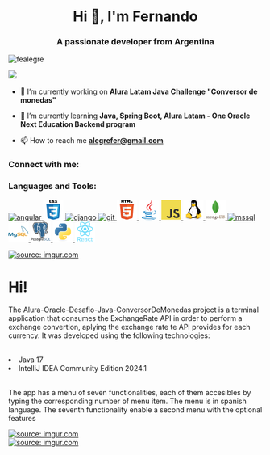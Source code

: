 <h1 align="center">Hi 👋, I'm Fernando</h1>
<h3 align="center">A passionate developer from Argentina</h3>

<p align="left"> <img src="https://komarev.com/ghpvc/?username=fealegre&label=Profile%20views&color=0e75b6&style=flat" alt="fealegre" /> </p>
<p align="left"><img src="https://img.shields.io/badge/STATUS-EN%20DESAROLLO-green"></p>

- 🔭 I’m currently working on **Alura Latam Java Challenge "Conversor de monedas"**

- 🌱 I’m currently learning **Java, Spring Boot, Alura Latam - One Oracle Next Education Backend program**

- 📫 How to reach me **alegrefer@gmail.com**

<h3 align="left">Connect with me:</h3>
<p align="left">
</p>

<h3 align="left">Languages and Tools:</h3>
<p align="left"> <a href="https://angular.io" target="_blank" rel="noreferrer"> <img src="https://angular.io/assets/images/logos/angular/angular.svg" alt="angular" width="40" height="40"/> </a> <a href="https://www.w3schools.com/css/" target="_blank" rel="noreferrer"> <img src="https://raw.githubusercontent.com/devicons/devicon/master/icons/css3/css3-original-wordmark.svg" alt="css3" width="40" height="40"/> </a> <a href="https://www.djangoproject.com/" target="_blank" rel="noreferrer"> <img src="https://cdn.worldvectorlogo.com/logos/django.svg" alt="django" width="40" height="40"/> </a> <a href="https://git-scm.com/" target="_blank" rel="noreferrer"> <img src="https://www.vectorlogo.zone/logos/git-scm/git-scm-icon.svg" alt="git" width="40" height="40"/> </a> <a href="https://www.w3.org/html/" target="_blank" rel="noreferrer"> <img src="https://raw.githubusercontent.com/devicons/devicon/master/icons/html5/html5-original-wordmark.svg" alt="html5" width="40" height="40"/> </a> <a href="https://www.java.com" target="_blank" rel="noreferrer"> <img src="https://raw.githubusercontent.com/devicons/devicon/master/icons/java/java-original.svg" alt="java" width="40" height="40"/> </a> <a href="https://developer.mozilla.org/en-US/docs/Web/JavaScript" target="_blank" rel="noreferrer"> <img src="https://raw.githubusercontent.com/devicons/devicon/master/icons/javascript/javascript-original.svg" alt="javascript" width="40" height="40"/> </a> <a href="https://www.linux.org/" target="_blank" rel="noreferrer"> <img src="https://raw.githubusercontent.com/devicons/devicon/master/icons/linux/linux-original.svg" alt="linux" width="40" height="40"/> </a> <a href="https://www.mongodb.com/" target="_blank" rel="noreferrer"> <img src="https://raw.githubusercontent.com/devicons/devicon/master/icons/mongodb/mongodb-original-wordmark.svg" alt="mongodb" width="40" height="40"/> </a> <a href="https://www.microsoft.com/en-us/sql-server" target="_blank" rel="noreferrer"> <img src="https://www.svgrepo.com/show/303229/microsoft-sql-server-logo.svg" alt="mssql" width="40" height="40"/> </a> <a href="https://www.mysql.com/" target="_blank" rel="noreferrer"> <img src="https://raw.githubusercontent.com/devicons/devicon/master/icons/mysql/mysql-original-wordmark.svg" alt="mysql" width="40" height="40"/> </a> <a href="https://www.postgresql.org" target="_blank" rel="noreferrer"> <img src="https://raw.githubusercontent.com/devicons/devicon/master/icons/postgresql/postgresql-original-wordmark.svg" alt="postgresql" width="40" height="40"/> </a> <a href="https://www.python.org" target="_blank" rel="noreferrer"> <img src="https://raw.githubusercontent.com/devicons/devicon/master/icons/python/python-original.svg" alt="python" width="40" height="40"/> </a> <a href="https://reactjs.org/" target="_blank" rel="noreferrer"> <img src="https://raw.githubusercontent.com/devicons/devicon/master/icons/react/react-original-wordmark.svg" alt="react" width="40" height="40"/> </a> </p>

<a href="https://imgur.com/XnmymMr"><img src="https://i.imgur.com/XnmymMr.png" title="source: imgur.com" /></a>

<h1>Hi!</h1>
<p>The Alura-Oracle-Desafio-Java-ConversorDeMonedas project is a terminal application that consumes the ExchangeRate API in order to perform a exchange convertion, aplying the exchange rate te API provides for each currency. 
It was developed using the following technologies:</p>
<br/>
  <li>Java 17</li>  
  <li>IntelliJ IDEA Community Edition 2024.1</li>
  <br/>
<p>The app has a menu of seven functionalities, each of them accesibles by typing the corresponding number of menu item. The menu is in spanish language. The seventh functionality enable a second menu with the optional features</p>
<a href="https://imgur.com/KzhczAI"><img src="https://i.imgur.com/KzhczAI.png" title="source: imgur.com" /></a>
<br/>
<a href="https://imgur.com/rCKGalf"><img src="https://i.imgur.com/rCKGalf.png" title="source: imgur.com" /></a>




